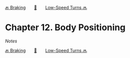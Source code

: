 [🔙 Braking][previous-chapter]&nbsp;&nbsp;&nbsp;&nbsp;&nbsp;&nbsp;&nbsp;[🏡][readme]&nbsp;&nbsp;&nbsp;&nbsp;&nbsp;&nbsp;&nbsp;[Low-Speed Turns 🔜][upcoming-chapter]

# Chapter 12. Body Positioning

_Notes_

[🔙 Braking][previous-chapter]&nbsp;&nbsp;&nbsp;&nbsp;&nbsp;&nbsp;&nbsp;[🏡][readme]&nbsp;&nbsp;&nbsp;&nbsp;&nbsp;&nbsp;&nbsp;[Low-Speed Turns 🔜][upcoming-chapter]

[readme]: README.md
[previous-chapter]: ch11-braking.md
[upcoming-chapter]: ch13-low-speed-turns.md